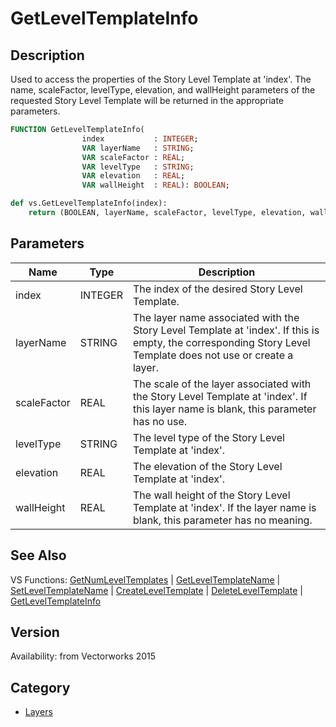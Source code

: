 # GetLevelTemplateInfo

## Description
Used to access the properties of the Story Level Template at 'index'.  The name, scaleFactor, levelType, elevation, and wallHeight parameters of the requested Story Level Template will be returned in the appropriate parameters.

```pascal
FUNCTION GetLevelTemplateInfo(
				index           : INTEGER;
				VAR layerName   : STRING;
				VAR scaleFactor : REAL;
				VAR levelType   : STRING;
				VAR elevation   : REAL;
				VAR wallHeight  : REAL): BOOLEAN;
```

```python
def vs.GetLevelTemplateInfo(index):
    return (BOOLEAN, layerName, scaleFactor, levelType, elevation, wallHeight)
```

## Parameters
|Name|Type|Description|
|---|---|---|
|index|INTEGER|The index of the desired Story Level Template.|
|layerName|STRING|The layer name associated with the Story Level Template at 'index'.  If this is empty, the corresponding Story Level Template does not use or create a layer.|
|scaleFactor|REAL|The scale of the layer associated with the Story Level Template at 'index'.  If this layer name is blank, this parameter has no use.|
|levelType|STRING|The level type of the Story Level Template at 'index'.|
|elevation|REAL|The elevation of the Story Level Template at 'index'.|
|wallHeight|REAL|The wall height of the Story Level Template at 'index'.  If the layer name is blank, this parameter has no meaning.|

## See Also
VS Functions:
[GetNumLevelTemplates](GetNumLevelTemplates.md) 
| [GetLevelTemplateName](GetLevelTemplateName.md) 
| [SetLevelTemplateName](SetLevelTemplateName.md) 
| [CreateLevelTemplate](CreateLevelTemplate.md) 
| [DeleteLevelTemplate](DeleteLevelTemplate.md) 
| [GetLevelTemplateInfo](GetLevelTemplateInfo.md)

## Version
Availability: from Vectorworks 2015

## Category
* [Layers](../Categories/Layers.md)
